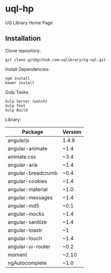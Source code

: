 # uql-hp
UQ Library Home Page

## Installation

Clone repository:  
```
git clone git@github.com:uqlibrary/ng-uql.git
```

Install Dependencies: 
```
npm install  
bower install  
```

Gulp Tasks:  
```
Gulp Server (watch)  
Gulp Test  
Gulp Build  
```

Library:  
  
| Package  | Version |
| --- | --- |
| angularjs | 1.4.9 |
| angular-animate | ~1.4 |
| animate.css | ~3.4 |
| angular-aria | ~1.4 |
| angular-breadcrumb | ~0.4 |
| angular-cookies | ~1.4 |
| angular-material | ~1.0 |
| angular-messages | ~1.4 |
| angular-md5 | ~0.1 |
| angular-mocks | ~1.4 |
| angular-sanitize | ~1.4 |
| angular-toastr | ~1 |
| angular-touch | ~1.4 |
| angular-ui-router | ~0.2 |
| moment | ~2.10 |
| ngAutocomplete | ~1.0 |
